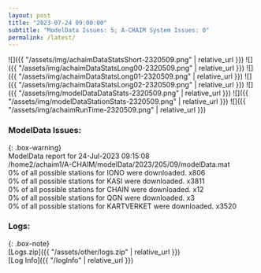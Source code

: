 ```yaml
---
layout: post
title: "2023-07-24 09:00:00"
subtitle: "ModelData Issues: 5; A-CHAIM System Issues: 0"
permalink: /latest/
---
```


![]({{ "/assets/img/achaimDataStatsShort-2320509.png" | relative_url }})
![]({{ "/assets/img/achaimDataStatsLong00-2320509.png" | relative_url }})
![]({{ "/assets/img/achaimDataStatsLong01-2320509.png" | relative_url }})
![]({{ "/assets/img/achaimDataStatsLong02-2320509.png" | relative_url }})
![]({{ "/assets/img/modelDataDataStats-2320509.png" | relative_url }})
![]({{ "/assets/img/modelDataStationStats-2320509.png" | relative_url }})
![]({{ "/assets/img/achaimRunTime-2320509.png" | relative_url }})


### ModelData Issues:  
  
{: .box-warning}  
 ModelData report for 24-Jul-2023 09:15:08   
 /home2/achaim1/A-CHAIM/modelData/2023/205/09/modelData.mat   
 0% of all possible stations for IONO were downloaded. x806   
 0% of all possible stations for KASI were downloaded. x3811   
 0% of all possible stations for CHAIN were downloaded. x12   
 0% of all possible stations for QGN were downloaded. x3   
 0% of all possible stations for KARTVERKET were downloaded. x3520   
  


### Logs:  
  
{: .box-note}  
[Logs.zip]({{ "/assets/other/logs.zip" | relative_url }})  
[Log Info]({{ "/logInfo" | relative_url }})  
